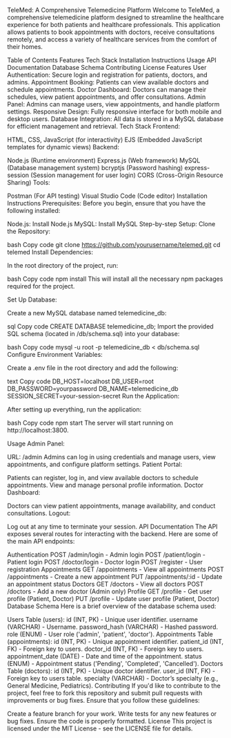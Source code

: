 TeleMed: A Comprehensive Telemedicine Platform
Welcome to TeleMed, a comprehensive telemedicine platform designed to streamline the healthcare experience for both patients and healthcare professionals. This application allows patients to book appointments with doctors, receive consultations remotely, and access a variety of healthcare services from the comfort of their homes.

Table of Contents
Features
Tech Stack
Installation Instructions
Usage
API Documentation
Database Schema
Contributing
License
Features
User Authentication: Secure login and registration for patients, doctors, and admins.
Appointment Booking: Patients can view available doctors and schedule appointments.
Doctor Dashboard: Doctors can manage their schedules, view patient appointments, and offer consultations.
Admin Panel: Admins can manage users, view appointments, and handle platform settings.
Responsive Design: Fully responsive interface for both mobile and desktop users.
Database Integration: All data is stored in a MySQL database for efficient management and retrieval.
Tech Stack
Frontend:

HTML, CSS, JavaScript (for interactivity)
EJS (Embedded JavaScript templates for dynamic views)
Backend:

Node.js (Runtime environment)
Express.js (Web framework)
MySQL (Database management system)
bcryptjs (Password hashing)
express-session (Session management for user login)
CORS (Cross-Origin Resource Sharing)
Tools:

Postman (For API testing)
Visual Studio Code (Code editor)
Installation Instructions
Prerequisites:
Before you begin, ensure that you have the following installed:

Node.js: Install Node.js
MySQL: Install MySQL
Step-by-step Setup:
Clone the Repository:

bash
Copy code
git clone https://github.com/yourusername/telemed.git
cd telemed
Install Dependencies:

In the root directory of the project, run:

bash
Copy code
npm install
This will install all the necessary npm packages required for the project.

Set Up Database:

Create a new MySQL database named telemedicine_db:

sql
Copy code
CREATE DATABASE telemedicine_db;
Import the provided SQL schema (located in /db/schema.sql) into your database:

bash
Copy code
mysql -u root -p telemedicine_db < db/schema.sql
Configure Environment Variables:

Create a .env file in the root directory and add the following:

text
Copy code
DB_HOST=localhost
DB_USER=root
DB_PASSWORD=yourpassword
DB_NAME=telemedicine_db
SESSION_SECRET=your-session-secret
Run the Application:

After setting up everything, run the application:

bash
Copy code
npm start
The server will start running on http://localhost:3800.

Usage
Admin Panel:

URL: /admin
Admins can log in using credentials and manage users, view appointments, and configure platform settings.
Patient Portal:

Patients can register, log in, and view available doctors to schedule appointments.
View and manage personal profile information.
Doctor Dashboard:

Doctors can view patient appointments, manage availability, and conduct consultations.
Logout:

Log out at any time to terminate your session.
API Documentation
The API exposes several routes for interacting with the backend. Here are some of the main API endpoints:

Authentication
POST /admin/login - Admin login
POST /patient/login - Patient login
POST /doctor/login - Doctor login
POST /register - User registration
Appointments
GET /appointments - View all appointments
POST /appointments - Create a new appointment
PUT /appointments/:id - Update an appointment status
Doctors
GET /doctors - View all doctors
POST /doctors - Add a new doctor (Admin only)
Profile
GET /profile - Get user profile (Patient, Doctor)
PUT /profile - Update user profile (Patient, Doctor)
Database Schema
Here is a brief overview of the database schema used:

Users Table (users):
id (INT, PK) - Unique user identifier.
username (VARCHAR) - Username.
password_hash (VARCHAR) - Hashed password.
role (ENUM) - User role ('admin', 'patient', 'doctor').
Appointments Table (appointments):
id (INT, PK) - Unique appointment identifier.
patient_id (INT, FK) - Foreign key to users.
doctor_id (INT, FK) - Foreign key to users.
appointment_date (DATE) - Date and time of the appointment.
status (ENUM) - Appointment status ('Pending', 'Completed', 'Cancelled').
Doctors Table (doctors):
id (INT, PK) - Unique doctor identifier.
user_id (INT, FK) - Foreign key to users table.
specialty (VARCHAR) - Doctor’s specialty (e.g., General Medicine, Pediatrics).
Contributing
If you'd like to contribute to the project, feel free to fork this repository and submit pull requests with improvements or bug fixes. Ensure that you follow these guidelines:

Create a feature branch for your work.
Write tests for any new features or bug fixes.
Ensure the code is properly formatted.
License
This project is licensed under the MIT License - see the LICENSE file for details.
